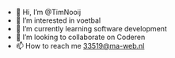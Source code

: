 - 👋 Hi, I’m @TimNooij
- 👀 I’m interested in voetbal
- 🌱 I’m currently learning software development
- 💞️ I’m looking to collaborate on Coderen
- 📫 How to reach me 33519@ma-web.nl

<!---
TimNooij/TimNooij is a ✨ special ✨ repository because its `README.md` (this file) appears on your GitHub profile.
You can click the Preview link to take a look at your changes.
--->
